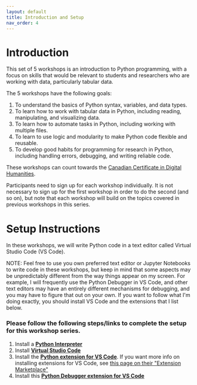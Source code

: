 ```yaml
---
layout: default
title: Introduction and Setup
nav_order: 4
---
```

# Introduction

This set of 5 workshops is an introduction to Python programming, with a focus on skills that would be relevant to students and researchers who are working with data, particularly tabular data.

The 5 workshops have the following goals:
1. To understand the basics of Python syntax, variables, and data types.
2. To learn how to work with tabular data in Python, including reading, manipulating, and visualizing data.
3. To learn how to automate tasks in Python, including working with multiple files.
4. To learn to use logic and modularity to make Python code flexible and reusable.
5. To develop good habits for programming for research in Python, including handling errors, debugging, and writing reliable code.

These workshops can count towards the [Canadian Certificate in Digital Humanities](https://ccdhhn.ca/).

Participants need to sign up for each workshop individually.
It is not necessary to sign up for the first workshop in order to do the second (and so on), but note that each workshop will build on the topics covered in previous workshops in this series.

# Setup Instructions
In these workshops, we will write Python code in a text editor called Virtual Studio Code (VS Code).

NOTE: Feel free to use you own preferred text editor or Jupyter Notebooks to write code in these workshops, but keep in mind that some aspects may be unpredictably different from the way things appear on my screen. For example, I will frequently use the Python Debugger in VS Code, and other text editors may have an entirely different mechanisms for debugging, and you may have to figure that out on your own. If you want to follow what I'm doing exactly, you should install VS Code and the extensions that I list below.

### Please follow the following steps/links to complete the setup for this workshop series.
1. Install a [**Python Interpreter**](https://code.visualstudio.com/docs/python/python-tutorial#_install-a-python-interpreter)
2. Install [**Virtual Studio Code**](https://code.visualstudio.com/Download)
3. Install the [**Python extension for VS Code**](https://marketplace.visualstudio.com/items?itemName=ms-python.python). If you want more info on installing extensions for VS Code, see [this page on their "Extension Marketplace"](https://code.visualstudio.com/docs/configure/extensions/extension-marketplace)
4. Install this [**Python Debugger extension for VS Code**](https://marketplace.visualstudio.com/items?itemName=ms-python.debugpy)